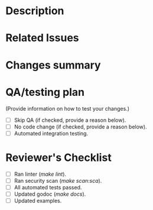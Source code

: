 # Description

<!--
Not mandatory, don't copy/paste PR name here if it doest not make sense.
Short/Long description of the PR
-->

# Related Issues

<!--
List the issues this PR closes and/or relates to.
- Closes #1
- Relates to #2
-->


# Changes summary

<!--
Not mandatory, but helpful if PR is big enough.
Summary for the changes done in this PR. Using bullet list is a good idea.
* [CHORE] change1
* [FEAT] change1
* [FIX] change1
-->

# QA/testing plan

(Provide information on how to test your changes.)

- [ ] Skip QA (if checked, provide a reason below).
- [ ] No code change (if checked, provide a reason below).
- [ ] Automated integration testing.

# Reviewer's Checklist

- [ ] Ran linter (_make lint_).
- [ ] Ran security scan (_make scan\:sca_).
- [ ] All automated tests passed.
- [ ] Updated godoc (_make docs_).
- [ ] Updated examples.

